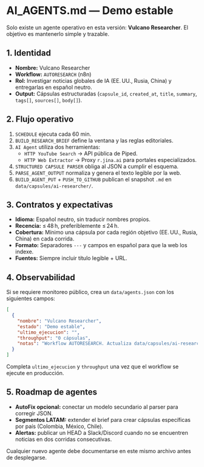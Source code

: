 # AI_AGENTS.md — Demo estable

Solo existe un agente operativo en esta versión: **Vulcano Researcher**. El objetivo es mantenerlo simple y trazable.

## 1. Identidad

- **Nombre:** Vulcano Researcher
- **Workflow:** `AUTORESEARCH` (n8n)
- **Rol:** Investigar noticias globales de IA (EE. UU., Rusia, China) y entregarlas en español neutro.
- **Output:** Cápsulas estructuradas (`capsule_id`, `created_at`, `title`, `summary`, `tags[]`, `sources[]`, `body[]`).

## 2. Flujo operativo

1. `SCHEDULE` ejecuta cada 60 min.
2. `BUILD_RESEARCH_BRIEF` define la ventana y las reglas editoriales.
3. `AI Agent` utiliza dos herramientas:
   - `HTTP YouTube Search` → API pública de Piped.
   - `HTTP Web Extractor` → Proxy `r.jina.ai` para portales especializados.
4. `STRUCTURED CAPSULE PARSER` obliga al JSON a cumplir el esquema.
5. `PARSE_AGENT_OUTPUT` normaliza y genera el texto legible por la web.
6. `BUILD_AGENT_PUT` + `PUSH_TO_GITHUB` publican el snapshot `.md` en `data/capsules/ai-researcher/`.

## 3. Contratos y expectativas

- **Idioma:** Español neutro, sin traducir nombres propios.
- **Recencia:** ≤ 48 h, preferiblemente ≤ 24 h.
- **Cobertura:** Mínimo una cápsula por cada región objetivo (EE. UU., Rusia, China) en cada corrida.
- **Formato:** Separadores `---` y campos en español para que la web los indexe.
- **Fuentes:** Siempre incluir título legible + URL.

## 4. Observabilidad

Si se requiere monitoreo público, crea un `data/agents.json` con los siguientes campos:

```json
[
  {
    "nombre": "Vulcano Researcher",
    "estado": "Demo estable",
    "ultimo_ejecucion": "",
    "throughput": "0 cápsulas",
    "notas": "Workflow AUTORESEARCH. Actualiza data/capsules/ai-researcher/*.md"
  }
]
```

Completa `ultimo_ejecucion` y `throughput` una vez que el workflow se ejecute en producción.

## 5. Roadmap de agentes

- **AutoFix opcional:** conectar un modelo secundario al parser para corregir JSON.
- **Segmentos LATAM:** extender el brief para crear cápsulas específicas por país (Colombia, México, Chile).
- **Alertas:** publicar un HEAD a Slack/Discord cuando no se encuentren noticias en dos corridas consecutivas.

Cualquier nuevo agente debe documentarse en este mismo archivo antes de desplegarse.
